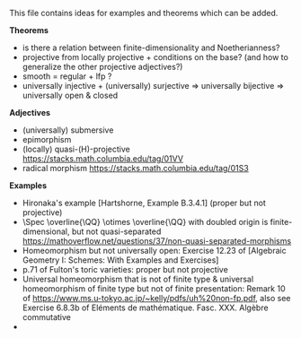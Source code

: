 This file contains ideas for examples and theorems which can be added.

**Theorems**
- is there a relation between finite-dimensionality and Noetherianness?
- projective from locally projective + conditions on the base? (and how to generalize the other projective adjectives?)
- smooth = regular + lfp ?
- universally injective + (universally) surjective => universally bijective => universally open & closed

**Adjectives**
- (universally) submersive
- epimorphism
- (locally) quasi-(H)-projective https://stacks.math.columbia.edu/tag/01VV
- radical morphism https://stacks.math.columbia.edu/tag/01S3

**Examples**
- Hironaka's example [Hartshorne, Example B.3.4.1] (proper but not projective)
- \Spec \overline{\QQ} \otimes \overline{\QQ} with doubled origin is finite-dimensional, but not quasi-separated https://mathoverflow.net/questions/37/non-quasi-separated-morphisms
- Homeomorphism but not universally open: Exercise 12.23 of [Algebraic Geometry I: Schemes: With Examples and Exercises]
- p.71 of Fulton's toric varieties: proper but not projective
- Universal homeomorphism that is not of finite type & universal homeomorphism of finite type but not of finite presentation: Remark 10 of https://www.ms.u-tokyo.ac.jp/~kelly/pdfs/uh%20non-fp.pdf, also see Exercise 6.8.3b of Eléments de mathématique. Fasc. XXX. Algèbre commutative
- 